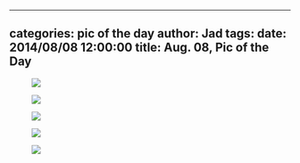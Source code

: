 
---
categories: pic of the day
author: Jad
tags: 
date: 2014/08/08 12:00:00
title: Aug. 08, Pic of the Day 
---

<figure>
<img src="/img/2014/08/08/img_20140808_170531111_medium.jpg" />
<figcaption></figcaption>
</figure>

<figure>
<img src="/img/2014/08/08/img_20140808_075643620_medium.jpg" />
<figcaption></figcaption>
</figure>

<figure>
<img src="/img/2014/08/08/img_20140808_154912098_medium.jpg" />
<figcaption></figcaption>
</figure>

<figure>
<img src="/img/2014/08/08/img_20140808_154937078_medium.jpg" />
<figcaption></figcaption>
</figure>

<figure>
<img src="/img/2014/08/08/img_20140808193055_medium.jpg" />
<figcaption></figcaption>
</figure>
